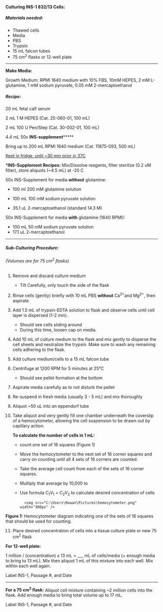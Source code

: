 #### **Culturing INS-1 832/13 Cells**:

##### Materials needed: 

- Thawed cells
- Media
- PBS
- Trypsin
- 15 mL falcon tubes
- 75 cm<sup>2</sup> flasks or 12-well plate

------

**Make Media:**

 Growth Medium: RPMI 1640 medium with 10% FBS, 10mM HEPES, 2 mM L-glutamine, 1 mM sodium pyruvate, 0.05 mM 2-mercaptoethanol

##### Recipe:

20 mL fetal calf serum 

2 mL 1 M HEPES (Cat. 25-060-01, 100 mL)

2 mL 100 U Pen/Step (Cat. 30-002-01, 100 mL)

4.4 mL 50x **INS-supplement******* 

Bring up to 200 mL RPMI 1640 medium (Cat. 11875-093, 500 mL)

<u>Kept in fridge, until ~30 min prior in 37C</u>



***INS-Supplement Recipes:** Mix/Dissolve reagents, filter sterilize (0.2 uM filter), store aliquots (~4.5 mL) at -20 C

50x INS-Supplement for media **without** glutamine:

- 100 ml 200 mM glutamine solution

- 100 mL 100 mM sodium pyruvate solution

- 35.1 uL 2-mercaptoethanol (standard 14.3 M)

  

50x INS-Supplement for media **with** glutamine (1640 RPMI):

- 100 mL 50 mM sodium pyruvate solution
- 17.1 uL 2-mercaptoethanol

------

##### **Sub-Culturing Procedure:**

###### (Volumes are for 75 cm<sup>2</sup> flasks)

1. Remove and discard culture medium

   - Tilt Carefully, only touch the side of the flask

2. Rinse cells (gently) briefly with 10 mL PBS **without** Ca<sup>2+</sup>and Mg<sup>2+</sup>, then aspirate

3. Add 1.5 mL of trypsin-EDTA solution to flask and observe cells until cell layer is dispersed (1-2 min). 

   - Should see cells sliding around 
   - During this time, loosen cap on media. 

4. Add 10 mL of culture medium to the flask and mix gently to disperse the cell sheets and neutralize the trypsin. Make sure to wash any remaining cells adhering to the flask.

5. Add culture medium/cells to a 15 mL falcon tube

6. Centrifuge at 1200 RPM for 5 minutes at 25°C

   - Should see pellet formation at the bottom

7. Aspirate media carefully as to not disturb the pellet

8. Re-suspend in fresh media (usually 3 - 5 mL) and mix thoroughly

9. Aliquot ~50 uL into an eppendorf tube

10. Take aliquot and very gently fill one chamber underneath the coverslip of a hemocytometer, allowing the cell suspension to be drawn out by capillary action.  

    **To calculate the number of cells in 1 mL:**

    - count one set of 16 squares (Figure 1)

    - Move the hemocytometer to the next set of 16 corner squares and carry on counting until all 4 sets of 16 corners are counted. 

    -  Take the average cell count from each of the sets of 16 corner squares. 

    - Multiply that average by 10,000 to 

    - Use formula C<sub>1</sub>V<sub>1</sub> = C<sub>2</sub>V<sub>2</sub>  to calculate desired concentration of cells

      

        	<img src="C:\Users\Rowan\Pictures\hemocytometer.png" width="300px" />  

**Figure 1:**  Hemocytometer diagram indicating one of the sets of 16 squares that should be used for counting. 



11. Place desired concentration of cells into a tissue culture plate or new 75 cm<sup>2</sup> flask



 **For 12-well plate:** 

1 million / (concentration) x 13 mL = ___ mL of cells/media (+ enough media to bring to 13 mL). Mix then aliquot 1 mL of this mixture into each well. Mix within each well again.

Label INS-1, Passage #, and Date

------

**For a 75 cm<sup>2</sup> flask:** Aliquot cell mixture containing  ~2 million cells into the flask. Add enough media to bring total volume up to 17 mL.

Label INS-1, Passage #, and Date
